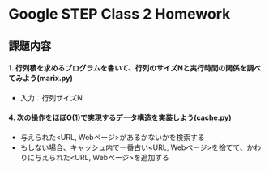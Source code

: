 # Google STEP Class 2 Homework

## 課題内容

#### 1. 行列積を求めるプログラムを書いて、行列のサイズNと実行時間の関係を調べてみよう(marix.py)
- 入力：行列サイズN

#### 4. 次の操作をほぼO(1)で実現するデータ構造を実装しよう(cache.py)
- 与えられた<URL, Webページ>があるかないかを検索する
- もしない場合、キャッシュ内で一番古い<URL, Webページ>を捨てて、かわりに与えられた<URL, Webページ>を追加する

